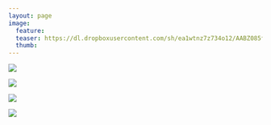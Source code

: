 ```yaml
---
layout: page
image:
  feature:
  teaser: https://dl.dropboxusercontent.com/sh/ea1wtnz7z734o12/AABZ085fKjni1dAYmE3pNY_La/luontokuvat/kes%C3%A4/4/DS22279-245px.jpg
  thumb:
---
```


[![](https://dl.dropboxusercontent.com/sh/ea1wtnz7z734o12/AABKdQ2R4-UNRn5Wc8eh22Ica/luontokuvat/kes%C3%A4/4/DS22283-800px.jpg)](https://dl.dropboxusercontent.com/sh/ea1wtnz7z734o12/AAA5hDakpwPUgoZRWZIxh2Z0a/luontokuvat/kes%C3%A4/4/DS22283.jpg)

[![](https://dl.dropboxusercontent.com/sh/ea1wtnz7z734o12/AAB6lSILAcex0YVjhCg3IXzya/luontokuvat/kes%C3%A4/4/DS22279-800px.jpg)](https://dl.dropboxusercontent.com/sh/ea1wtnz7z734o12/AADFalUqyDylpw7KpdJGjmKXa/luontokuvat/kes%C3%A4/4/DS22279.jpg)

[![](https://dl.dropboxusercontent.com/sh/ea1wtnz7z734o12/AACU7BiZ5omI11RqKU3mxwFia/luontokuvat/kes%C3%A4/4/DS22369-800px.jpg)](https://dl.dropboxusercontent.com/sh/ea1wtnz7z734o12/AAC0Ea9jtdbecT0HUjvyzOIna/luontokuvat/kes%C3%A4/4/DS22369.jpg)

[![](https://dl.dropboxusercontent.com/sh/ea1wtnz7z734o12/AACeZB_cPf_W4OXLn1Pb6Dgpa/luontokuvat/kes%C3%A4/4/DS22375-800px.jpg)](https://dl.dropboxusercontent.com/sh/ea1wtnz7z734o12/AAA72p4CoLDjXi9JSA3KoWisa/luontokuvat/kes%C3%A4/4/DS22375.jpg)
